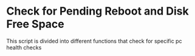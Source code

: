 # Check for Pending Reboot and Disk Free Space

This script is divided into different functions that check for specific pc health checks
